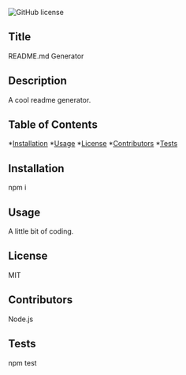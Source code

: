 ![GitHub license](https://img.shields.io/badge/license-MIT-blue.svg)
   
## Title 

README.md Generator

## Description

A cool readme generator.

## Table of Contents

   *[Installation](#Installation)
   *[Usage](#Usage)
   *[License](#License)
   *[Contributors](#Contributors)
   *[Tests](#Tests)



## Installation

npm i

## Usage

A little bit of coding.

## License

MIT
    

## Contributors

Node.js

## Tests

npm test

 
